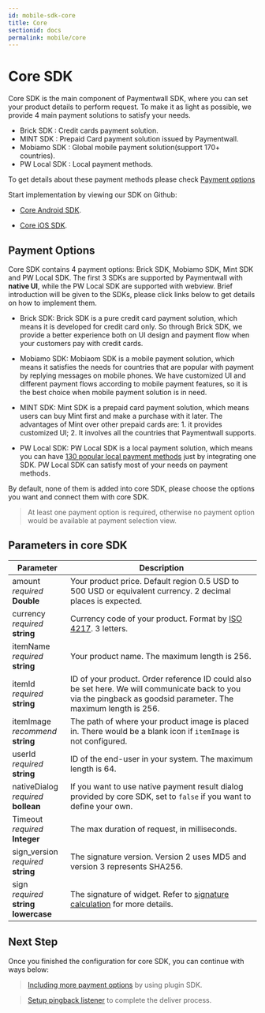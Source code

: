 ```yaml
---
id: mobile-sdk-core
title: Core
sectionid: docs
permalink: mobile/core
---
```


# Core SDK

Core SDK is the main component of Paymentwall SDK, where you can set your product details to perform request. To make it as light as possible, we provide 4 main payment solutions to satisfy your needs.

* Brick SDK : Credit cards payment solution.
* MINT SDK : Prepaid Card payment solution issued by Paymentwall.
* Mobiamo SDK : Global mobile payment solution(support 170+ countries).
* PW Local SDK : Local payment methods.

To get details about these payment methods please check [Payment options](#Payment-Options)

Start implementation by viewing our SDK on Github:

* [Core Android SDK](https://github.com/paymentwall/paymentwall-android-sdk).

* [Core iOS SDK](https://github.com/paymentwall/paymentwall-ios-sdk).

## Payment Options

Core SDK contains 4 payment options: Brick SDK, Mobiamo SDK, Mint SDK and PW Local SDK. The first 3 SDKs are supported by Paymentwall with **native UI**, while the PW Local SDK are supported with webview. Brief introduction will be given to the SDKs, please click links below to get details on how to implement them.

* Brick SDK: Brick SDK is a pure credit card payment solution, which means it is developed for credit card only. So through Brick SDK, we provide a better experience both on UI design and payment flow when your customers pay with credit cards.

* Mobiamo SDK: Mobiaom SDK is a mobile payment solution, which means it satisfies the needs for countries that are popular with payment by replying messages on mobile phones. We have customized UI and different payment flows according to mobile payment features, so it is the best choice when mobile payment solution is in need.

* MINT SDK: Mint SDK is a prepaid card payment solution, which means users can buy Mint first and make a purchase with it later. The advantages of Mint over other prepaid cards are: 1. it provides customized UI; 2. It involves all the countries that Paymentwall supports.

* PW Local SDK: PW Local SDK is a local payment solution, which means you can have [130 popular local payment methods](https://www.paymentwall.com/payment-methods) just by integrating one SDK. PW Local SDK can satisfy most of your needs on payment methods.

By default, none of them is added into core SDK, please choose the options you want and connect them with core SDK.

> At least one payment option is required, otherwise no payment option would be available at payment selection view.

## Parameters in core SDK

| Parameter | Description|
| ---|---|
| amount<br> *required* <br> **Double**| Your product price. Default region 0.5 USD to 500 USD or equivalent currency. 2 decimal places is expected. |
| currency<br> *required* <br> **string**| Currency code of your product. Format by [ISO 4217](/supported_currency). 3 letters. |
| itemName <br> *required* <br> **string**| Your product name. The maximum length is 256.|
| itemId <br> *required* <br> **string** | ID of your product. Order reference ID could also be set here. We will communicate back to you via the pingback as goodsid parameter. The maximum length is 256. |
| itemImage <br> *recommend* <br> **string** | The path of where your product image is placed in. There would be a blank icon if ```itemImage``` is not configured.|
| userId <br> *required* <br> **string**| ID of the end-user in your system. The maximum length is 64. |
| nativeDialog <br> *required* <br> **bollean** | If you want to use native payment result dialog provided by core SDK, set to ```false``` if you want to define your own.|
| Timeout <br> *required* <br> **Integer** | The max duration of request, in milliseconds.|
| sign_version<br> *required* <br> **string**| The signature version. Version 2 uses MD5 and version 3 represents SHA256.|
| sign<br> *required* <br> **string lowercase**| The signature of widget. Refer to [signature calculation](/signature-calculation) for more details.|


## Next Step

Once you finished the configuration for core SDK, you can continue with ways below:

> [Including more payment options](/mobile/plugin-home) by using plugin SDK.

> [Setup pingback listener](/default-pingback) to complete the deliver process.
